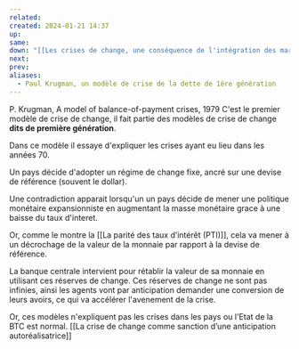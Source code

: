 ```yaml
---
related: 
created: 2024-01-21 14:37
up: 
same: 
down: "[[Les crises de change, une conséquence de l'intégration des marchés financiers]]"
next: 
prev: 
aliases:
  - Paul Krugman, un modèle de crise de la dette de 1ère génération
---
```

 
P. Krugman, A model of balance-of-payment crises, 1979
C'est le premier modèle de crise de change, il fait partie des modèles de crise de change **dits de première génération**.


Dans ce modèle il essaye d'expliquer les crises ayant eu lieu dans les années 70.

Un pays décide d'adopter un régime de change fixe, ancré sur une devise de référence (souvent le dollar).

Une contradiction apparait lorsqu'un un pays décide de mener une politique monétaire expansionniste en augmentant la masse monétaire grace à une baisse du taux d'interet.

Or, comme le montre la [[La parité des taux d’intérêt (PTI)]], cela va mener à un décrochage de la valeur de la monnaie par rapport à la devise de référence.

La banque centrale intervient pour rétablir la valeur de sa monnaie en utilisant ces réserves de change. Ces réserves de change ne sont pas infinies, ainsi les agents vont par anticipation demander une conversion de leurs avoirs, ce qui va accélérer l'avenement de la crise.

Or, ces modèles n'expliquent pas les crises dans les pays ou l'Etat de la BTC est normal. [[La crise de change comme sanction d’une anticipation autoréalisatrice]]